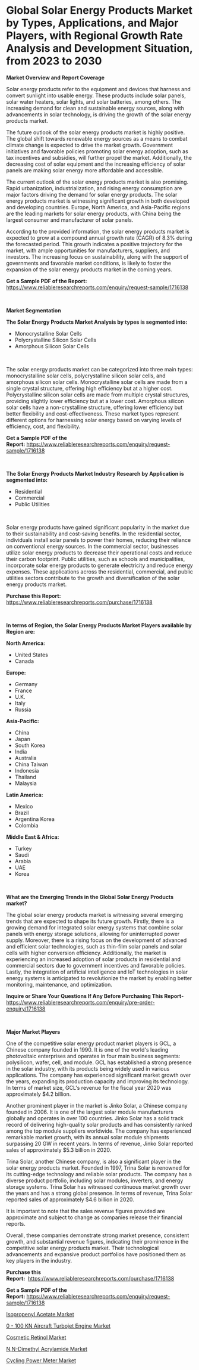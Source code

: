 <p><h1>Global Solar Energy Products Market by Types, Applications, and Major Players, with Regional Growth Rate Analysis and Development Situation, from 2023 to 2030</h1></p><p><strong>Market Overview and Report Coverage</strong></p>
<p><p>Solar energy products refer to the equipment and devices that harness and convert sunlight into usable energy. These products include solar panels, solar water heaters, solar lights, and solar batteries, among others. The increasing demand for clean and sustainable energy sources, along with advancements in solar technology, is driving the growth of the solar energy products market.</p><p>The future outlook of the solar energy products market is highly positive. The global shift towards renewable energy sources as a means to combat climate change is expected to drive the market growth. Government initiatives and favorable policies promoting solar energy adoption, such as tax incentives and subsidies, will further propel the market. Additionally, the decreasing cost of solar equipment and the increasing efficiency of solar panels are making solar energy more affordable and accessible.</p><p>The current outlook of the solar energy products market is also promising. Rapid urbanization, industrialization, and rising energy consumption are major factors driving the demand for solar energy products. The solar energy products market is witnessing significant growth in both developed and developing countries. Europe, North America, and Asia-Pacific regions are the leading markets for solar energy products, with China being the largest consumer and manufacturer of solar panels.</p><p>According to the provided information, the solar energy products market is expected to grow at a compound annual growth rate (CAGR) of 8.3% during the forecasted period. This growth indicates a positive trajectory for the market, with ample opportunities for manufacturers, suppliers, and investors. The increasing focus on sustainability, along with the support of governments and favorable market conditions, is likely to foster the expansion of the solar energy products market in the coming years.</p></p>
<p><strong>Get a Sample PDF of the Report:</strong> <a href="https://www.reliableresearchreports.com/enquiry/request-sample/1716138">https://www.reliableresearchreports.com/enquiry/request-sample/1716138</a></p>
<p>&nbsp;</p>
<p><strong>Market Segmentation</strong></p>
<p><strong>The Solar Energy Products Market Analysis by types is segmented into:</strong></p>
<p><ul><li>Monocrystalline Solar Cells</li><li>Polycrystalline Silicon Solar Cells</li><li>Amorphous Silicon Solar Cells</li></ul></p>
<p>&nbsp;</p>
<p><p>The solar energy products market can be categorized into three main types: monocrystalline solar cells, polycrystalline silicon solar cells, and amorphous silicon solar cells. Monocrystalline solar cells are made from a single crystal structure, offering high efficiency but at a higher cost. Polycrystalline silicon solar cells are made from multiple crystal structures, providing slightly lower efficiency but at a lower cost. Amorphous silicon solar cells have a non-crystalline structure, offering lower efficiency but better flexibility and cost-effectiveness. These market types represent different options for harnessing solar energy based on varying levels of efficiency, cost, and flexibility.</p></p>
<p><strong>Get a Sample PDF of the Report:</strong>&nbsp;<a href="https://www.reliableresearchreports.com/enquiry/request-sample/1716138">https://www.reliableresearchreports.com/enquiry/request-sample/1716138</a></p>
<p>&nbsp;</p>
<p><strong>The Solar Energy Products Market Industry Research by Application is segmented into:</strong></p>
<p><ul><li>Residential</li><li>Commercial</li><li>Public Utilities</li></ul></p>
<p>&nbsp;</p>
<p><p>Solar energy products have gained significant popularity in the market due to their sustainability and cost-saving benefits. In the residential sector, individuals install solar panels to power their homes, reducing their reliance on conventional energy sources. In the commercial sector, businesses utilize solar energy products to decrease their operational costs and reduce their carbon footprint. Public utilities, such as schools and municipalities, incorporate solar energy products to generate electricity and reduce energy expenses. These applications across the residential, commercial, and public utilities sectors contribute to the growth and diversification of the solar energy products market.</p></p>
<p><strong>Purchase this Report:</strong>&nbsp; <a href="https://www.reliableresearchreports.com/purchase/1716138">https://www.reliableresearchreports.com/purchase/1716138</a></p>
<p>&nbsp;</p>
<p><strong>In terms of Region, the Solar Energy Products Market Players available by Region are:</strong></p>
<p>
    <p> <strong> North America: </strong>
        <ul>
            <li>United States</li>
            <li>Canada</li>
        </ul>
        </p> 
    <p> <strong> Europe: </strong>
        <ul>
            <li>Germany</li>
            <li>France</li>
            <li>U.K.</li>
            <li>Italy</li>
            <li>Russia</li>
        </ul>
        </p> 
    <p> <strong> Asia-Pacific: </strong>
        <ul>
            <li>China</li>
            <li>Japan</li>
            <li>South Korea</li>
            <li>India</li>
            <li>Australia</li>
            <li>China Taiwan</li>
            <li>Indonesia</li>
            <li>Thailand</li>
            <li>Malaysia</li>
        </ul>
        </p> 
    <p> <strong> Latin America: </strong>
        <ul>
            <li>Mexico</li>
            <li>Brazil</li>
            <li>Argentina Korea</li>
            <li>Colombia</li>
        </ul>
        </p> 
    <p> <strong> Middle East & Africa: </strong>
        <ul>
            <li>Turkey</li>
            <li>Saudi</li>
            <li>Arabia</li>
            <li>UAE</li>
            <li>Korea</li>
        </ul>
    </p>
    </p>
<p>&nbsp;</p>
<p><strong>What are the Emerging Trends in the Global Solar Energy Products market?</strong></p>
<p><p>The global solar energy products market is witnessing several emerging trends that are expected to shape its future growth. Firstly, there is a growing demand for integrated solar energy systems that combine solar panels with energy storage solutions, allowing for uninterrupted power supply. Moreover, there is a rising focus on the development of advanced and efficient solar technologies, such as thin-film solar panels and solar cells with higher conversion efficiency. Additionally, the market is experiencing an increased adoption of solar products in residential and commercial sectors due to government incentives and favorable policies. Lastly, the integration of artificial intelligence and IoT technologies in solar energy systems is anticipated to revolutionize the market by enabling better monitoring, maintenance, and optimization.</p></p>
<p><strong>Inquire or Share Your Questions If Any Before Purchasing This Report</strong>- <a href="https://www.reliableresearchreports.com/enquiry/pre-order-enquiry/1716138">https://www.reliableresearchreports.com/enquiry/pre-order-enquiry/1716138</a></p>
<p>&nbsp;</p>
<p><strong>Major Market Players</strong></p>
<p><p>One of the competitive solar energy product market players is GCL, a Chinese company founded in 1990. It is one of the world's leading photovoltaic enterprises and operates in four main business segments: polysilicon, wafer, cell, and module. GCL has established a strong presence in the solar industry, with its products being widely used in various applications. The company has experienced significant market growth over the years, expanding its production capacity and improving its technology. In terms of market size, GCL's revenue for the fiscal year 2020 was approximately $4.2 billion.</p><p>Another prominent player in the market is Jinko Solar, a Chinese company founded in 2006. It is one of the largest solar module manufacturers globally and operates in over 100 countries. Jinko Solar has a solid track record of delivering high-quality solar products and has consistently ranked among the top module suppliers worldwide. The company has experienced remarkable market growth, with its annual solar module shipments surpassing 20 GW in recent years. In terms of revenue, Jinko Solar reported sales of approximately $5.3 billion in 2020.</p><p>Trina Solar, another Chinese company, is also a significant player in the solar energy products market. Founded in 1997, Trina Solar is renowned for its cutting-edge technology and reliable solar products. The company has a diverse product portfolio, including solar modules, inverters, and energy storage systems. Trina Solar has witnessed continuous market growth over the years and has a strong global presence. In terms of revenue, Trina Solar reported sales of approximately $4.6 billion in 2020.</p><p>It is important to note that the sales revenue figures provided are approximate and subject to change as companies release their financial reports.</p><p>Overall, these companies demonstrate strong market presence, consistent growth, and substantial revenue figures, indicating their prominence in the competitive solar energy products market. Their technological advancements and expansive product portfolios have positioned them as key players in the industry.</p></p>
<p><strong>Purchase this Report:</strong>&nbsp;&nbsp;<a href="https://www.reliableresearchreports.com/purchase/1716138">https://www.reliableresearchreports.com/purchase/1716138</a></p>
<p></p>
<p><strong>Get a Sample PDF of the Report:</strong>&nbsp;<a href="https://www.reliableresearchreports.com/enquiry/request-sample/1716138">https://www.reliableresearchreports.com/enquiry/request-sample/1716138</a></p>
<p><p><a href="https://www.linkedin.com/pulse/isopropenyl-acetate-market-size-2023-2030-global-industrial-pwfee/">Isopropenyl Acetate Market</a></p><p><a href="https://medium.com/@malliefeest1955/0-100-kn-aircraft-turbojet-engine-market-exploring-market-share-market-trends-and-future-growth-b38d3450f696">0 - 100 KN Aircraft Turbojet Engine Market</a></p><p><a href="https://www.linkedin.com/pulse/cosmetic-retinol-market-size-share-amp-trends-analysis-report-ecxre/">Cosmetic Retinol Market</a></p><p><a href="https://medium.com/@lloydgrimes52/n-n-dimethyl-acrylamide-market-size-reveals-the-best-marketing-channels-in-global-industry-235c8d089950">N,N-Dimethyl Acrylamide Market</a></p><p><a href="https://github.com/abbypearson7765/Market-Research-Report-List-1/blob/main/cycling-power-meter-market.md">Cycling Power Meter Market</a></p></p>